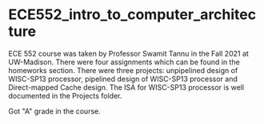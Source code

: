 # ECE552_intro_to_computer_architecture
ECE 552 course was taken by Professor Swamit Tannu in the Fall 2021 at UW-Madison.
There were four assignments which can be found in the homeworks section.
There were three projects: unpipelined design of WISC-SP13 processor, pipelined design of WISC-SP13 processor and Direct-mapped Cache design.
The ISA for WISC-SP13 processor is well documented in the Projects folder.


Got "A" grade in the course.
